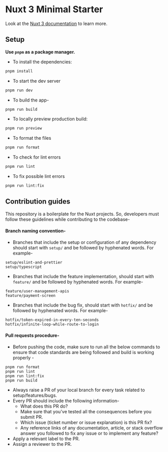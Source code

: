 # Nuxt 3 Minimal Starter

Look at the [Nuxt 3 documentation](https://nuxt.com/docs/getting-started/introduction) to learn more.

## Setup

**Use `pnpm` as a package manager.**

- To install the dependencies:

```bash
pnpm install
```

- To start the dev server

```bash
pnpm run dev
```

- To build the app-

```bash
pnpm run build
```

- To locally preview production build:

```bash
pnpm run preview
```

- To format the files

```bash
pnpm run format
```

- To check for lint errors

```bash
pnpm run lint
```

- To fix possible lint errors

```bash
pnpm run lint:fix
```

## Contribution guides

This repository is a boilerplate for the Nuxt projects. So, developers must follow these guidelines while contributing to the codebase-

#### Branch naming convention-

- Branches that include the setup or configuration of any dependency should start with `setup/` and be followed by hyphenated words. For example-

```
setup/eslint-and-prettier
setup/typescript
```

- Branches that include the feature implementation, should start with `feature/` and be followed by hyphenated words. For example-

```
feature/user-management-apis
feature/payment-screen
```

- Branches that include the bug fix, should start with `hotfix/` and be followed by hyphenated words. For example-

```
hotfix/token-expired-in-every-ten-seconds
hotfix/infinite-loop-while-route-to-login
```

#### Pull requests procedure-

- Before pushing the code, make sure to run all the below commands to ensure that code standards are being followed and build is working properly -

```
pnpm run format
pnpm run lint
pnpm run lint:fix
pnpm run build
```

- Always raise a PR of your local branch for every task related to setup/features/bugs.
- Every PR should include the following information-
  - What does this PR do?
  - Make sure that you've tested all the consequences before you submit PR.
  - Which issue (ticket number or issue explanation) is this PR fix?
  - Any reference links of any documentation, article, or stack overflow answer you followed to fix any issue or to implement any feature?
- Apply a relevant label to the PR.
- Assign a reviewer to the PR.
